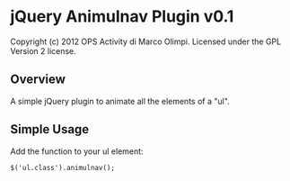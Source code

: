 jQuery Animulnav Plugin v0.1
=========
Copyright (c) 2012 OPS Activity di Marco Olimpi. Licensed under the  GPL Version 2 license.

Overview
--------
A simple jQuery plugin to animate all the elements of a "ul".

Simple Usage
-----
Add the function to your ul element:
	
	$('ul.class').animulnav();


